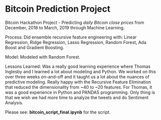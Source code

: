 # Bitcoin Prediction Project
Bitcoin Hackathon Project - Predicting *daily Bitcoin close prices* from December, 2018 to March, 2019 through Machine Learning. 

Process: Did ensemble recursive feature engineering with: Linear Regression, Ridge Regression, Lasso Regression, Random Forest, Ada Boost and Gradient Boosting.

Model: Modeled with Random Forest.

Lessons Learned: Was a really good learning experience where Thomas Inglesby and I learned a lot about modeling and Python. We worked on this over three weeks on-and-off and it taught us a lot about the nuances of predictive modeling. Really happy with the Recursive Feature Elimination that reduced the dimensionality from ~40 to ~20 features. For Thomas, it was a good experience in Python and PANDAS programming. Only thing is that we wish we had more time to analyze the tweets and do Sentiment Analysis.

Please see: **bitcoin_script_final.ipynb** for the script.

